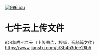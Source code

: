 <a href="https://996.icu"><img src="https://img.shields.io/badge/link-996.icu-red.svg" alt="996.icu" /></a>
# 七牛云上传文件

iOS集成七牛云（上传图片，视频，音频等文件）
https://www.jianshu.com/p/3b4b3dee26b5
